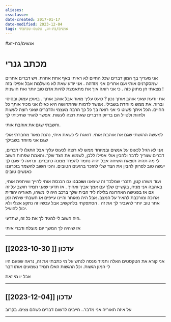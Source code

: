 ```yaml
---
aliases: 
cssclasse: 
date-created: 2017-01-17
date-modified: 2023-12-04
tags: אנשים/בת-זוג, טקטס-שכתבתי
---
```


#אנשים/בת-זוג

# מכתב גנרי

 אני מעריך בך המון דברים שכל החיים לא ראיתי באף אחת אחרת. ויש דברים אחרים שמסקרנים אותי ועם אחרים אני מזדהה . אני יודע שאת לא מושלמת אבל אפילו בזה מצאתי חן מתוק כזה . כי אני רואה איך את מתאמצת להיות אדם טוב יותר
 ואת חושנית !

את יודעת שאני אוהב אותך נכון ? כועס עליך מאוד אבל אוהב אותך . באופן עמוק ובסיסי וברור. את ממש מיוחדת בשבילי.
אפשר לדמות שהתחושה היא כאילו אני מכיר אותך כל החיים. הכל איתך פשוט כי אני רואה בך כל כך הרבה מעצמי והדברים שאני רוצה לעשות ולחוות ולטייל הם בדיוק הדברים שאת רוצה לעשות.
אפשר להגיד שחיכיתי לך

וחשבתי שגם את אוהבת אותי.

למעשה הרגשתי שגם את אוהבת אותי.
 דואגת לי כשאת איתי, נהנת מאוד מחברתי
אולי שגם אני מיוחד בשבילך

 אני לא רגיל לכעוס על אנשים ובמיוחד ממש לא רוצה לכעוס עליך אבל התגלו לי דברים, דברים שצריך לדבר ולהבין אולי אפילו ללבן, לשמוע את הצד שלך. והאמת שפחות חשוב לי מה תהיה תוצאת השיחה אבל יהיה נחמד להפרד ממנה כחברים. ונראה לי שגם לך יעשה טוב  לפרוק להבין את הצד שלי להזכר ברגעים הטובים.
והכי חשוב להשמר בזכרוננו כאנשים טובים

ועוד משהו קטן, תזכרי שמלבד זה שיצאנו **ושכבנו** גם הכנסת אותי לחייך ושיתפת אותי, באהבה אני מניח, בקשיים שלך עם אמך אביך ואחיך . אז תדעי שאני תמיד חושב על זה וגם אז בפגישה האחרונה בלילה ליד הבית שלך ברכב היה לי משהו, תאוריה יהודית ארוכה ומורכבת להאיר על המצב. אבל היה מאוחר והיינו עייפים אז חשבתי שיהיה זמן אחר טוב יותר להעביר לך את זה . הסתפקתי בלהקשיב אבל עכשיו זה נתקע אצלי ולא יכול להועיל.

 היה חשוב לי להגיד לך את כל זה, שתדעי.

אז שיהיה לך המשך יום מוצלח
ודברי איתי

------------------

## עדכון [[ 2023-10-30]]

אני קורא את הטקסטים האלה ותמיד מנסה לנחש על מי כתבתי את זה, נראה שפעם היו לי המון רגשות. וכל הרגשות האלו תמיד נשמעים אותו דבר

אבל יו מי זאת

---------------------

## עדכון [[2023-12-04]]

על איזה תאוריה אני מדבר.. חייבים לרשום דברים כשהם צצים. בקרוב

---------
